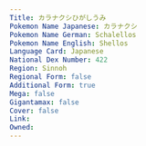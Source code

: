 ```yaml
---
﻿Title: カラナクシひがしうみ
Pokemon Name Japanese: カラナクシ
Pokemon Name German: Schalellos
Pokemon Name English: Shellos
Language Card: Japanese
National Dex Number: 422
Region: Sinnoh
Regional Form: false
Additional Form: true
Mega: false
Gigantamax: false
Cover: false
Link: 
Owned: 
---
```

